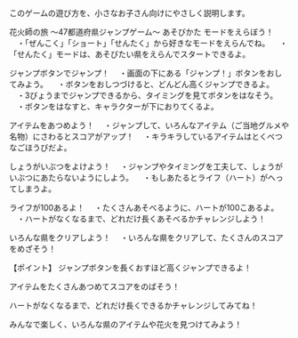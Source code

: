 このゲームの遊び方を、小さなお子さん向けにやさしく説明します。

花火師の旅 ～47都道府県ジャンプゲーム～
あそびかた
モードをえらぼう！
　・「ぜんこく」「ショート」「せんたく」から好きなモードをえらんでね。
　・「せんたく」モードは、あそびたい県をえらんでスタートできるよ。

ジャンプボタンでジャンプ！
　・画面の下にある「ジャンプ！」ボタンをおしてみよう。
　・ボタンをおしつづけると、どんどん高くジャンプできるよ。
　・3びょうまでジャンプできるから、タイミングを見てボタンをはなそう。
　・ボタンをはなすと、キャラクターが下におりてくるよ。

アイテムをあつめよう！
　・ジャンプして、いろんなアイテム（ご当地グルメや名物）にさわるとスコアがアップ！
　・キラキラしているアイテムはとくべつなごほうびだよ。

しょうがいぶつをよけよう！
　・ジャンプやタイミングを工夫して、しょうがいぶつにあたらないようにしよう。
　・もしあたるとライフ（ハート）がへってしまうよ。

ライフが100あるよ！
　・たくさんあそべるように、ハートが100こあるよ。
　・ハートがなくなるまで、どれだけ長くあそべるかチャレンジしよう！

いろんな県をクリアしよう！
　・いろんな県をクリアして、たくさんのスコアをめざそう！

【ポイント】
ジャンプボタンを長くおすほど高くジャンプできるよ！

アイテムをたくさんあつめてスコアをのばそう！

ハートがなくなるまで、どれだけ長くできるかチャレンジしてみてね！

みんなで楽しく、いろんな県のアイテムや花火を見つけてみよう！

